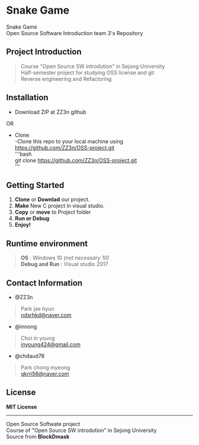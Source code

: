 # Snake Game  
 Snake Game  
 Open Source Software Introduction team 3's Repository


## Project Introduction  
>Course "Open Source SW introdution" in Sejong University    
>Half-semester project for studying OSS license and git  
>Reverse engineering and Refactoring

## Installation  
- Download ZIP at ZZ3n github  

OR  

- Clone  
  -Clone this repo to your local machine using https://github.com/ZZ3n/OSS-project.git  
   '''bash  
   git clone https://github.com/ZZ3n/OSS-project.git  
   '''  

## Getting Started  
1. **Clone** or **Downlad** our project.      
2. **Make** New C project in visual studio.   
3. **Copy** or **move** to Project folder   
4. **Run or Debug**   
5. **Enjoy!**   

## Runtime environment  
> **OS** : Windows 10 _(not necessary 10)_   
> **Debug and Run** : Visual studio 2017  

## Contact Information  
- @ZZ3n  
> Park jae hyun  
> ndsrhkd@naver.com  
- @innong  
> Choi in young  
> inyoung424@gmail.com  
- @chdaud78  
> Park chong myeong  
> qkrri56@naver.com     

## License  
**MIT License**  


***
Open Source Softwate project   
Course of "Open Source SW introdution" in Sejong University    
Source from **BlockDmask**
